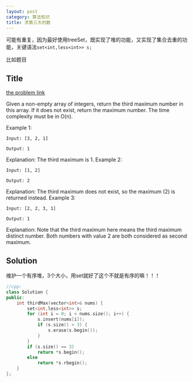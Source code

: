 ```yaml
---
layout: post
category: 算法知识
title: 求第三大的数
---
```


可能有重复，因为最好使用treeSet，既实现了堆的功能，又实现了集合去重的功能，关键语法```set<int,less<int>> s;```

比如题目

## Title
[the problem link](https://leetcode.com/problems/third-maximum-number/description/)

Given a non-empty array of integers, return the third maximum number in this array. If it does not exist, return the maximum number. The time complexity must be in O(n).

Example 1:

	Input: [3, 2, 1]
	
	Output: 1

Explanation: The third maximum is 1.
Example 2:

	Input: [1, 2]
	
	Output: 2

Explanation: The third maximum does not exist, so the maximum (2) is returned instead.
Example 3:

	Input: [2, 2, 3, 1]
	
	Output: 1

Explanation: Note that the third maximum here means the third maximum distinct number.
Both numbers with value 2 are both considered as second maximum.


## Solution
维护一个有序堆，3个大小，用set就好了这个不就是有序的嘛！！！

```c++
//cpp:
class Solution {
public:
	int thirdMax(vector<int>& nums) {
		set<int,less<int>> s;
		for (int i = 0; i < nums.size(); i++) {
			s.insert(nums[i]);
			if (s.size() > 3) {
				s.erase(s.begin());
			}
		}
		if (s.size() == 3)
			return *s.begin();
		else
			return *s.rbegin();
	}
};

```
